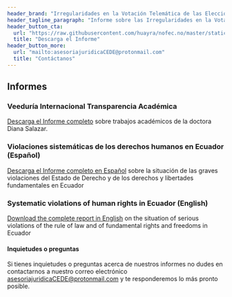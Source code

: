 ```yaml
---
header_brand: "Irregularidades en la Votación Telemática de las Elecciones 2023"
header_tagline_paragraph: "Informe sobre las Irregularidades en la Votación Telemática de las Elecciones Presidenciales y Legislativas Anticipadas de 2023 en Ecuador"
header_button_cta:
  url: "https://raw.githubusercontent.com/huayra/nofec.no/master/static/images/INFORME_FINAL_DE_INCIDENCIAS_DEL_VOTO_TELEMATICO_25.8.2023.pdf"
  title: "Descarga el Informe"
header_button_more:
  url: "mailto:asesoriajuridicaCEDE@protonmail.com"
  title: "Contáctanos"
---
```


## Informes

### Veeduría Internacional Transparencia Académica
[Descarga el Informe completo](https://raw.githubusercontent.com/huayra/nofec.no/master/static/images/INFORME_Transp_Academ_firmado.pdf) sobre trabajos académicos de la doctora Diana Salazar.

### Violaciones sistemáticas de los derechos humanos en Ecuador (Español)
[Descarga el Informe completo en Español](https://github.com/huayra/nofec.no/raw/master/static/images/Informe%20sobre%20la%20situaci%C3%B3n%20de%20las%20graves%20violaciones%20del%20Estado%20de%20Derecho%20y%20de%20los%20derechos%20y%20libertades%20fundamentales%20en%20Ecuador.pdf) sobre la situación de las graves violaciones del Estado de Derecho y de los derechos y libertades fundamentales en Ecuador

### Systematic violations of human rights in Ecuador (English)
[Download the complete report in English](https://github.com/huayra/nofec.no/raw/master/static/images/Report%20on%20the%20situation%20of%20serious%20violations%20of%20the%20rule%20of%20law%20and%20of%20fundamental%20rights%20and%20freedoms%20in%20Ecuador.pdf) on the situation of serious violations of the rule of law and of fundamental rights and freedoms in Ecuador

#### Inquietudes o preguntas
Si tienes inquietudes o preguntas acerca de nuestros informes no dudes en contactarnos a nuestro correo electrónico asesoriajuridicaCEDE@protonmail.com y te responderemos lo más pronto posible.
